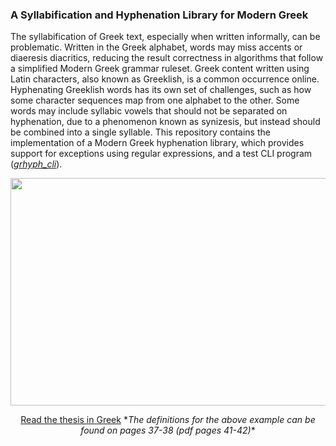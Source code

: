 ### A Syllabification and Hyphenation Library for Modern Greek

The syllabification of Greek text, especially when written informally, can be problematic.
Written in the Greek alphabet, words may miss accents or diaeresis diacritics, reducing the result correctness in algorithms that follow a simplified Modern Greek grammar ruleset.
Greek content written using Latin characters, also known as Greeklish, is a common occurrence online. Hyphenating Greeklish words has its own set of challenges, such as how some character sequences map from one alphabet to the other.
Some words may include syllabic vowels that should not be separated on hyphenation, due to a phenomenon known as synizesis, but instead should be combined into a single syllable.
This repository contains the implementation of a Modern Greek hyphenation library, which provides support for exceptions using regular expressions, and a test CLI program (*[grhyph_cli](https://github.com/datio/grhyph/tree/master/grhyph_cli)*).

<p align="center"><a href="https://asciinema.org/a/epf5dnx24w7uwm09aonol2kdl"><img width="798" height="364" src="https://i.imgur.com/8klAJt5.png"></a></p>

<p align="center"><a href="https://drive.google.com/file/d/0B9x0GwTL9P0bOEJxa3BVRHV6SzQ/view?usp=sharing">Read the thesis in Greek</a> *<span style="font-style: italic">The definitions for the above example can be found on pages 37-38 (pdf pages 41-42)</span>*</p>

